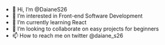 - 👋 Hi, I’m @DaianeS26
- 👀 I’m interested in Front-end Software Development
- 🌱 I’m currently learning React
- 💞️ I’m looking to collaborate on easy projects for beginners
- 📫 How to reach me on twitter @daiane_s26

<!---
DaianeS26/DaianeS26 is a ✨ special ✨ repository because its `README.md` (this file) appears on your GitHub profile.
You can click the Preview link to take a look at your changes.
--->
